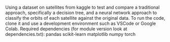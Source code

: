 Using a dataset on satellites from kaggle to test and compare a traditional approach, specifically a decision tree, and a  neural network approach to classify the orbits of each satellite against the original data. To run the code, clone it and use a development environment such as VSCode or Google Colab.
Required dependencies (for module version look at dependencies.txt):
pandas
scikit-learn
matplotlib
numpy
torch
